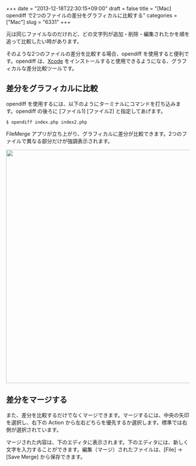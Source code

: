 +++
date = "2013-12-18T22:30:15+09:00"
draft = false
title = "[Mac] opendiff で2つのファイルの差分をグラフィカルに比較する"
categories = ["Mac"]
slug = "6331"
+++

元は同じファイルなのだけれど、どの文字列が追加・削除・編集されたかを順を追って比較したい時があります。

そのような2つのファイルの差分を比較する場合、opendiff を使用すると便利です。opendiff は、<a href="https://itunes.apple.com/jp/app/xcode/id497799835?mt=12&uo=4&at=11l3RT" target="_blank">Xcode</a> をインストールすると使用できるようになる、グラフィカルな差分比較ツールです。

<h2>差分をグラフィカルに比較</h2>

opendiff を使用するには、以下のようにターミナルにコマンドを打ち込みます。opendiff の後ろに [ファイル1] [ファイル2] と指定してあげます。

<pre><code>$ opendiff index.php index2.php</code></pre>

FileMerge アプリが立ち上がり、グラフィカルに差分が比較できます。2つのファイルで異なる部分だけが強調表示されます。

<img class="align-center" src="/images/2013/12/6331_1.png" border="0" width="640" height="639" />

<h2>差分をマージする</h2>

また、差分を比較するだけでなくマージできます。マージするには、中央の矢印を選択し、右下の Action から左右どちらを優先するか選択します。標準では右側が選択されています。

マージされた内容は、下のエディタに表示されます。下のエディタには、新しく文字を入力することができます。編集（マージ）されたファイルは、[File] → [Save Merge] から保存できます。
